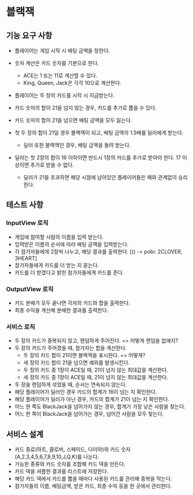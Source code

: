 # 블랙잭
## 기능 요구 사항
- 플레이어는 게임 시작 시 배팅 금액을 정한다.
- 숫자 계산은 카드 숫자를 기본으로 한다.
  - ACE는 1 또는 11로 계산할 수 있다.
  - King, Queen, Jack은 각각 10으로 계산한다.
    
- 플레이어는 두 장의 카드를 시작 시 지급받는다.
- 카드 숫자의 합이 21을 넘지 않는 경우, 카드를 추가로 뽑을 수 있다.
- 카드 숫자의 합이 21을 넘으면 배팅 금액을 모두 잃는다.
- 첫 두 장의 합이 21일 경우 블랙잭이 되고, 배팅 금액의 1.5배를 딜러에게 받는다.
  - 딜러 또한 블랙잭인 경우, 배팅 금액을 돌려 받는다.
- 딜러는 첫 2장의 합이 16 이하이면 반드시 1장의 카드를 추가로 받아야 한다. 17 이상이면 추가로 받을 수 없다.
  - 딜러가 21을 초과하면 해당 시점에 남아있던 플레이어들은 패와 관계없이 승리한다.
    
## 테스트 사항
### InputView 로직
- 게임에 참여할 사람의 이름을 입력 받는다.
- 입력받은 이름의 순서에 따라 배팅 금액을 입력받는다.
- 각 참가자들에게 2장씩 나누고, 해당 결과를 출력한다. [() -> pobi: 2CLOVER, 3HEART]
- 참가자들에게 카드를 더 받는 지 묻는다.
- 카드를 더 받겠다고 밝힌 참가자들에게 카드를 준다.
  
### OutputView 로직
- 카드 분배가 모두 끝나면 각자의 카드와 합을 출력한다.
- 최종 수익을 계산해 분배한 결과를 출력한다.

### 서비스 로직
- 두 장의 카드가 중복되지 않고, 랜덤하게 주어진다. => 어떻게 랜덤을 없애지?
- 두 장의 카드가 주어졌을 때, 참가자는 합을 계산한다.
  - 두 장의 카드 합이 21이면 블랙잭을 표시한다. => 어떻게?
  - 세 장의 카드 합이 21을 넘으면 예외를 발생시킨다.
  - 두 장의 카드 중 1장이 ACE일 때, 21이 넘지 않는 최대값을 계산한다.
  - 세 장의 카드 중 1장이 ACE일 때, 21이 넘지 않는 최대값을 계산한다.
- 두 장을 랜덤하게 섞었을 때, 순서는 연속되지 않는다.
- 해당 플레이어가 딜러인 경우 카드의 합계가 16이 넘는 지 확인한다.
- 해당 플레이어가 딜러가 아닌 경우, 카드의 합계가 21이 넘는 지 확인한다.
- 어느 한 쪽도 BlackJack을 넘어가지 않는 경우, 합계가 가장 낮은 사람을 찾는다.
- 어느 한 쪽이 BlackJack을 넘어가는 경우, 넘어간 사람을 모두 찾는다.

## 서비스 설계
- 카드 종료(하트, 클로버, 스페이드, 다이아)와 카드 숫자(A,2,3,4,5,6,7,8,9,10,J,Q,K)를 나눈다.
- 가능한 종류와 카드 숫자를 조합해 카드 덱을 만든다.
- 카드 덱을 셔플한 결과를 리스트에 저장한다.
- 해당 카드 덱에서 카드를 뽑을 때마다 사용된 카드를 관리해 중복을 막는다.
- 참가자들의 이름, 배팅금액, 받은 카드, 최종 수익 등을 한 곳에서 관리한다.